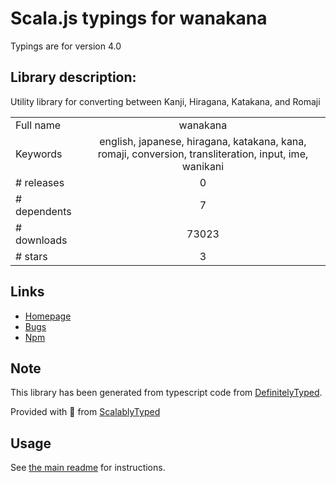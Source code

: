 
# Scala.js typings for wanakana

Typings are for version 4.0

## Library description:
Utility library for converting between Kanji, Hiragana, Katakana, and Romaji

|                    |                 |
| ------------------ | :-------------: |
| Full name          | wanakana |
| Keywords           | english, japanese, hiragana, katakana, kana, romaji, conversion, transliteration, input, ime, wanikani |
| # releases         | 0 |
| # dependents       | 7 |
| # downloads        | 73023 |
| # stars            | 3 |

## Links
- [Homepage](http://www.wanakana.com)
- [Bugs](https://github.com/WaniKani/WanaKana/issues)
- [Npm](https://www.npmjs.com/package/wanakana)
    


## Note
This library has been generated from typescript code from [DefinitelyTyped](https://definitelytyped.org).

Provided with :purple_heart: from [ScalablyTyped](https://github.com/oyvindberg/ScalablyTyped)

## Usage
See [the main readme](../../readme.md) for instructions.



